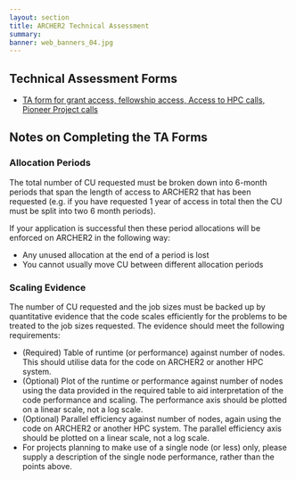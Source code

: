 ```yaml
---
layout: section
title: ARCHER2 Technical Assessment
summary:
banner: web_banners_04.jpg
---
```


## Technical Assessment Forms

 * [TA form for grant access, fellowship access, Access to HPC calls, Pioneer Project calls](ARCHER2-TA-form.docx)

## Notes on Completing the TA Forms

### Allocation Periods

The total number of CU requested must be broken down into 6-month periods that span the length of access to ARCHER2 that has been requested (e.g. if you have requested 1 year of access in total then the CU must be split into two 6 month periods).

If your application is successful then these period allocations will be enforced on ARCHER2 in the following way:

 * Any unused allocation at the end of a period is lost
 * You cannot usually move CU between different allocation periods

### Scaling Evidence

The number of CU requested and the job sizes must be backed up by quantitative evidence that the code scales efficiently for the problems to be treated to the job sizes requested. The evidence should meet the following requirements:

 * (Required) Table of runtime (or performance) against number of nodes. This should utilise data for the code on ARCHER2 or another HPC system.
 * (Optional) Plot of the runtime or performance against number of nodes using the data provided in the required table to aid interpretation of the code performance and scaling. The performance axis should be plotted on a linear scale, not a log scale.
 * (Optional) Parallel efficiency against number of nodes, again using the code on ARCHER2 or another HPC system. The parallel efficiency axis should be plotted on a linear scale, not a log scale. 
 * For projects planning to make use of a single node (or less) only, please supply a description of the single node performance, rather than the points above. 

